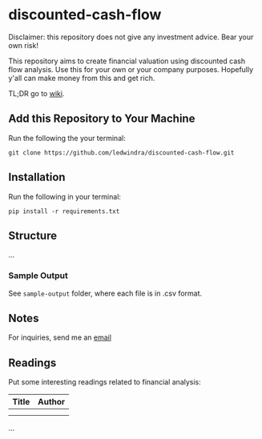 # discounted-cash-flow

Disclaimer: this repository does not give any investment advice. Bear your own risk!

This repository aims to create financial valuation using discounted cash flow analysis. Use this for your own or your company purposes. Hopefully y'all can make money from this and get rich.

TL;DR go to [wiki](https://github.com/ledwindra/discounted-cash-flow/wiki).

## Add this Repository to Your Machine

Run the following the your terminal:

```
git clone https://github.com/ledwindra/discounted-cash-flow.git
```

## Installation

Run the following in your terminal:

```
pip install -r requirements.txt
```

## Structure

...

### Sample Output

See ```sample-output``` folder, where each file is in .csv format.

## Notes

For inquiries, send me an [email](mailto:lukman.edwindra@gmail.com)

## Readings

Put some interesting readings related to financial analysis:

| Title | Author |
|-------|--------|
|       |        |
|       |        |

...
